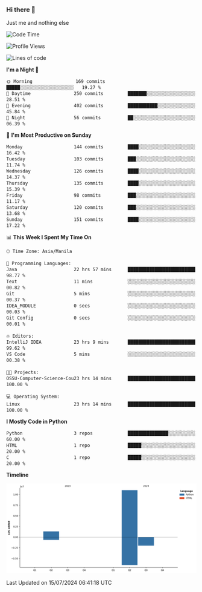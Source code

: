 ### Hi there 👋

Just me and nothing else


<!--START_SECTION:waka-->
![Code Time](http://img.shields.io/badge/Code%20Time-503%20hrs%2058%20mins-blue)

![Profile Views](http://img.shields.io/badge/Profile%20Views-8-blue)

![Lines of code](https://img.shields.io/badge/From%20Hello%20World%20I%27ve%20Written-12.3%20million%20lines%20of%20code-blue)

**I'm a Night 🦉** 

```text
🌞 Morning                169 commits         █████░░░░░░░░░░░░░░░░░░░░   19.27 % 
🌆 Daytime                250 commits         ███████░░░░░░░░░░░░░░░░░░   28.51 % 
🌃 Evening                402 commits         ███████████░░░░░░░░░░░░░░   45.84 % 
🌙 Night                  56 commits          ██░░░░░░░░░░░░░░░░░░░░░░░   06.39 % 
```
📅 **I'm Most Productive on Sunday** 

```text
Monday                   144 commits         ████░░░░░░░░░░░░░░░░░░░░░   16.42 % 
Tuesday                  103 commits         ███░░░░░░░░░░░░░░░░░░░░░░   11.74 % 
Wednesday                126 commits         ████░░░░░░░░░░░░░░░░░░░░░   14.37 % 
Thursday                 135 commits         ████░░░░░░░░░░░░░░░░░░░░░   15.39 % 
Friday                   98 commits          ███░░░░░░░░░░░░░░░░░░░░░░   11.17 % 
Saturday                 120 commits         ███░░░░░░░░░░░░░░░░░░░░░░   13.68 % 
Sunday                   151 commits         ████░░░░░░░░░░░░░░░░░░░░░   17.22 % 
```


📊 **This Week I Spent My Time On** 

```text
🕑︎ Time Zone: Asia/Manila

💬 Programming Languages: 
Java                     22 hrs 57 mins      █████████████████████████   98.77 % 
Text                     11 mins             ░░░░░░░░░░░░░░░░░░░░░░░░░   00.82 % 
Git                      5 mins              ░░░░░░░░░░░░░░░░░░░░░░░░░   00.37 % 
IDEA_MODULE              0 secs              ░░░░░░░░░░░░░░░░░░░░░░░░░   00.03 % 
Git Config               0 secs              ░░░░░░░░░░░░░░░░░░░░░░░░░   00.01 % 

🔥 Editors: 
IntelliJ IDEA            23 hrs 9 mins       █████████████████████████   99.62 % 
VS Code                  5 mins              ░░░░░░░░░░░░░░░░░░░░░░░░░   00.38 % 

🐱‍💻 Projects: 
OSSU-Computer-Science-Cou23 hrs 14 mins      █████████████████████████   100.00 % 

💻 Operating System: 
Linux                    23 hrs 14 mins      █████████████████████████   100.00 % 
```

**I Mostly Code in Python** 

```text
Python                   3 repos             ███████████████░░░░░░░░░░   60.00 % 
HTML                     1 repo              █████░░░░░░░░░░░░░░░░░░░░   20.00 % 
C                        1 repo              █████░░░░░░░░░░░░░░░░░░░░   20.00 % 
```



**Timeline**

![Lines of Code chart](https://raw.githubusercontent.com/brutist/brutist/main/assets/bar_graph.png)


 Last Updated on 15/07/2024 06:41:18 UTC
<!--END_SECTION:waka-->
